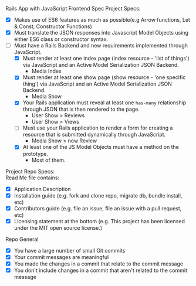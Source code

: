 ﻿Rails App with JavaScript Frontend Spec
Project Specs:
* [x] Makes use of ES6 features as much as possible(e.g Arrow functions, Let & Const, Constructor Functions)
* [x] Must translate the JSON responses into Javascript Model Objects using either ES6 class or constructor syntax. 
* [ ] Must have a Rails Backend and new requirements implemented through JavaScript.
  * [x] Must render at least one index page (index resource - 'list of things') via JavaScript and an Active Model Serialization JSON Backend.
    - Media Index
  * [x] Must render at least one show page (show resource - 'one specific thing') via JavaScript and an Active Model Serialization JSON Backend.
    - Media Show
  * [x] Your Rails application must reveal at least one `has-many` relationship through JSON that is then rendered to the page.
    - User Show > Reviews
    - User Show > Views
  * [ ] Must use your Rails application to render a form for creating a resource that is submitted dynamically through JavaScript.
    - Media Show > new Review
  * [x] At least one of the JS Model Objects must have a method on the prototype.
    - Most of them.
    
Project Repo Specs:  
Read Me file contains:
* [x] Application Description
* [x] Installation guide (e.g. fork and clone repo, migrate db, bundle install, etc)
* [x] Contributors guide (e.g. file an issue, file an issue with a pull request, etc)
* [x] Licensing statement at the bottom (e.g. This project has been licensed under the MIT open source license.)

Repo General
* [x] You have a large number of small Git commits
* [x] Your commit messages are meaningful
* [x] You made the changes in a commit that relate to the commit message
* [x] You don't include changes in a commit that aren't related to the commit message